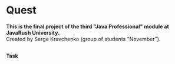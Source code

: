 # Quest<br>

**This is the final project of the third "Java Professional" module at JavaRush University.**<br>
Created by Serge Kravchenko (group of students "November").<br>
##
**Task**<br>

